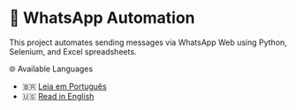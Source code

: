 # 📲 WhatsApp Automation

This project automates sending messages via WhatsApp Web using Python, Selenium, and Excel spreadsheets.

🌐 Available Languages

- 🇧🇷 [Leia em Português](README_portugues.md)
- 🇺🇸 [Read in English](README_english.md)

